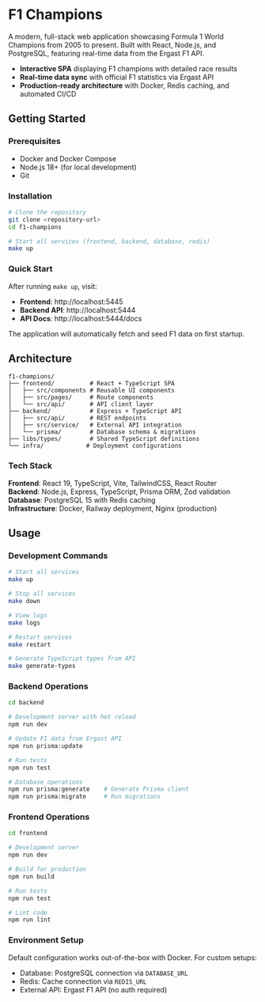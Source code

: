 # F1 Champions

A modern, full-stack web application showcasing Formula 1 World Champions from 2005 to present. Built with React, Node.js, and PostgreSQL, featuring real-time data from the Ergast F1 API.

- **Interactive SPA** displaying F1 champions with detailed race results
- **Real-time data sync** with official F1 statistics via Ergast API  
- **Production-ready architecture** with Docker, Redis caching, and automated CI/CD

## Getting Started

### Prerequisites
- Docker and Docker Compose
- Node.js 18+ (for local development)
- Git

### Installation
```bash
# Clone the repository
git clone <repository-url>
cd f1-champions

# Start all services (frontend, backend, database, redis)
make up
```

### Quick Start
After running `make up`, visit:
- **Frontend**: http://localhost:5445
- **Backend API**: http://localhost:5444
- **API Docs**: http://localhost:5444/docs

The application will automatically fetch and seed F1 data on first startup.

## Architecture

```
f1-champions/
├── frontend/          # React + TypeScript SPA
│   ├── src/components # Reusable UI components
│   ├── src/pages/     # Route components
│   └── src/api/       # API client layer
├── backend/           # Express + TypeScript API
│   ├── src/api/       # REST endpoints
│   ├── src/service/   # External API integration
│   └── prisma/        # Database schema & migrations
├── libs/types/        # Shared TypeScript definitions
└── infra/            # Deployment configurations
```

### Tech Stack

**Frontend**: React 19, TypeScript, Vite, TailwindCSS, React Router  
**Backend**: Node.js, Express, TypeScript, Prisma ORM, Zod validation  
**Database**: PostgreSQL 15 with Redis caching  
**Infrastructure**: Docker, Railway deployment, Nginx (production)

## Usage

### Development Commands
```bash
# Start all services
make up

# Stop all services  
make down

# View logs
make logs

# Restart services
make restart

# Generate TypeScript types from API
make generate-types
```

### Backend Operations
```bash
cd backend

# Development server with hot reload
npm run dev

# Update F1 data from Ergast API
npm run prisma:update

# Run tests
npm run test

# Database operations
npm run prisma:generate    # Generate Prisma client
npm run prisma:migrate     # Run migrations
```

### Frontend Operations
```bash
cd frontend

# Development server
npm run dev

# Build for production
npm run build

# Run tests
npm run test

# Lint code
npm run lint
```

### Environment Setup
Default configuration works out-of-the-box with Docker. For custom setups:

- Database: PostgreSQL connection via `DATABASE_URL`
- Redis: Cache connection via `REDIS_URL`  
- External API: Ergast F1 API (no auth required)
